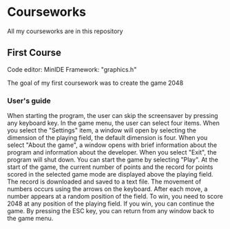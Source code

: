 # Courseworks

All my courseworks are in this repository

## First Course

Code editor: MinIDE
Framework: "graphics.h"

The goal of my first coursework was to create the game 2048

### User's guide

When starting the program, the user can skip the screensaver by pressing any keyboard key. In the game menu, the user can select four items. When you select the "Settings" item, a window will open by selecting the dimension of the playing field, the default dimension is four. When you select "About the game", a window opens with brief information about the program and information about the developer. When you select "Exit", the program will shut down. You can start the game by selecting "Play".
At the start of the game, the current number of points and the record for points scored in the selected game mode are displayed above the playing field. The record is downloaded and saved to a text file. The movement of numbers occurs using the arrows on the keyboard. After each move, a number appears at a random position of the field. To win, you need to score 2048 at any position of the playing field. If you win, you can continue the game.
By pressing the ESC key, you can return from any window back to the game menu.
